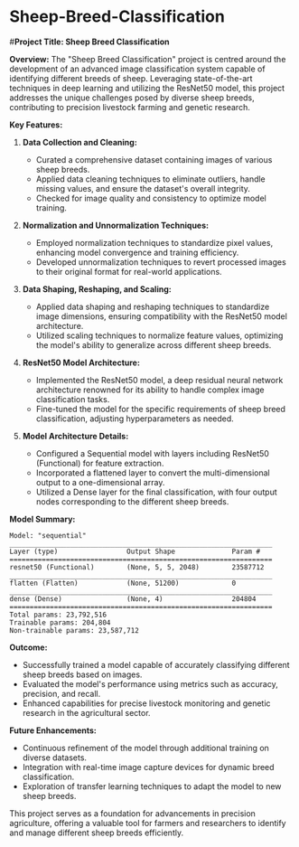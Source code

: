 # Sheep-Breed-Classification

#**Project Title: Sheep Breed Classification**

**Overview:**
The "Sheep Breed Classification" project is centred around the development of an advanced image classification system capable of identifying different breeds of sheep. Leveraging state-of-the-art techniques in deep learning and utilizing the ResNet50 model, this project addresses the unique challenges posed by diverse sheep breeds, contributing to precision livestock farming and genetic research.

**Key Features:**

1. **Data Collection and Cleaning:**
   - Curated a comprehensive dataset containing images of various sheep breeds.
   - Applied data cleaning techniques to eliminate outliers, handle missing values, and ensure the dataset's overall integrity.
   - Checked for image quality and consistency to optimize model training.

2. **Normalization and Unnormalization Techniques:**
   - Employed normalization techniques to standardize pixel values, enhancing model convergence and training efficiency.
   - Developed unnormalization techniques to revert processed images to their original format for real-world applications.

3. **Data Shaping, Reshaping, and Scaling:**
   - Applied data shaping and reshaping techniques to standardize image dimensions, ensuring compatibility with the ResNet50 model architecture.
   - Utilized scaling techniques to normalize feature values, optimizing the model's ability to generalize across different sheep breeds.

4. **ResNet50 Model Architecture:**
   - Implemented the ResNet50 model, a deep residual neural network architecture renowned for its ability to handle complex image classification tasks.
   - Fine-tuned the model for the specific requirements of sheep breed classification, adjusting hyperparameters as needed.

5. **Model Architecture Details:**
   - Configured a Sequential model with layers including ResNet50 (Functional) for feature extraction.
   - Incorporated a flattened layer to convert the multi-dimensional output to a one-dimensional array.
   - Utilized a Dense layer for the final classification, with four output nodes corresponding to the different sheep breeds.

**Model Summary:**
```
Model: "sequential"
_________________________________________________________________
Layer (type)                 Output Shape              Param #   
=================================================================
resnet50 (Functional)        (None, 5, 5, 2048)        23587712  
_________________________________________________________________
flatten (Flatten)            (None, 51200)             0         
_________________________________________________________________
dense (Dense)                (None, 4)                 204804    
=================================================================
Total params: 23,792,516
Trainable params: 204,804
Non-trainable params: 23,587,712
```

**Outcome:**
- Successfully trained a model capable of accurately classifying different sheep breeds based on images.
- Evaluated the model's performance using metrics such as accuracy, precision, and recall.
- Enhanced capabilities for precise livestock monitoring and genetic research in the agricultural sector.

**Future Enhancements:**
- Continuous refinement of the model through additional training on diverse datasets.
- Integration with real-time image capture devices for dynamic breed classification.
- Exploration of transfer learning techniques to adapt the model to new sheep breeds.

This project serves as a foundation for advancements in precision agriculture, offering a valuable tool for farmers and researchers to identify and manage different sheep breeds efficiently.

